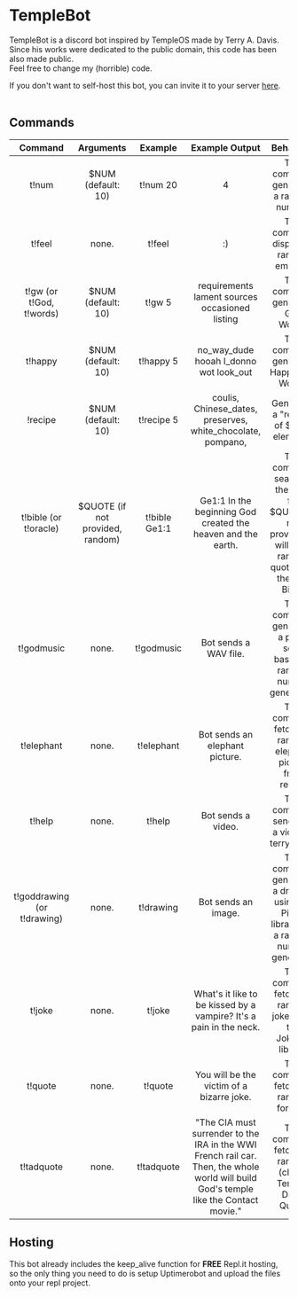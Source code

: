 # TempleBot
TempleBot is a discord bot inspired by TempleOS made by Terry A. Davis. <br>
Since his works were dedicated to the public domain, this code has been also made public. <br>
Feel free to change my (horrible) code. <br>

If you don't want to self-host this bot, you can invite it to your server [here](https://discord.com/api/oauth2/authorize?client_id=1168260312307351584&permissions=100352&scope=bot). <br>
<br>
## Commands
| Command                     | Arguments                        | Example       | Example Output                                                                                                                        | Behaviour                                                                                                   |
|:---------------------------:|:--------------------------------:|:-------------:|:-------------------------------------------------------------------------------------------------------------------------------------:|:-----------------------------------------------------------------------------------------------------------:|
| t!num                       | $NUM (default: 10)               | t!num 20      | 4                                                                                                                                     | This command generates a random number.                                                                     |
| t!feel                      | none.                            | t!feel        | :)                                                                                                                                    | This command displays a random emotion.                                                                     |
| t!gw (or t!God, t!words)    | $NUM (default: 10)               | t!gw 5        | requirements lament sources occasioned listing                                                                                        | This command generates God Words.                                                                           |
| t!happy                     | $NUM (default: 10)               | t!happy 5     | no_way_dude hooah I_donno wot look_out                                                                                                | This command generates Happy God Words.                                                                     |
| !recipe                     | $NUM (default: 10)               | t!recipe 5    | coulis, Chinese_dates, preserves, white_chocolate, pompano,                                                                           | Generates a "recipe" of $NUM elements.                                                                      |
| t!bible (or t!oracle)       | $QUOTE (if not provided, random) | t!bible Ge1:1 | Ge1:1 In the beginning God created the heaven and the earth.                                                                          | This command searches the Bible for $QUOTE. If not provided, it will get a random quote from the KJV Bible. |
| t!godmusic                  | none.                            | t!godmusic    | Bot sends a WAV file.                                                                                                                 | This command generates a piano song based on random number generation.                                      |
| t!elephant                  | none.                            | t!elephant    | Bot sends an elephant picture.                                                                                                        | This command fetches a random elephant picture from reddit.                                                 |
| t!help                      | none.                            | t!help        | Bot sends a video.                                                                                                                    | This command sends out a video of terry davis.                                                              |
| t!goddrawing (or t!drawing) | none.                            | t!drawing     | Bot sends an image.                                                                                                                   | This command generates a drawing using the Pillow library and a random number generator.                    |
| t!joke                      | none.                            | t!joke        | What's it like to be kissed by a vampire? It's a pain in the neck.                                                                    | This command fetches a random joke using the JokeAPI library.                                               |
| t!quote                     | none.                            | t!quote       | You will be the victim of a bizarre joke.                                                                                             | This command fetches a random fortune.                                                                      |
| t!tadquote                  | none.                            | t!tadquote    | "The CIA must surrender to the IRA in the WWI French rail car. Then, the whole world will build God's temple like the Contact movie." | This command fetches a random (clean) Terry A. Davis Quote.                                                 |

## Hosting
This bot already includes the keep_alive function for **FREE** Repl.it hosting, so the only thing you need to do is setup Uptimerobot and upload the files onto your repl project.
